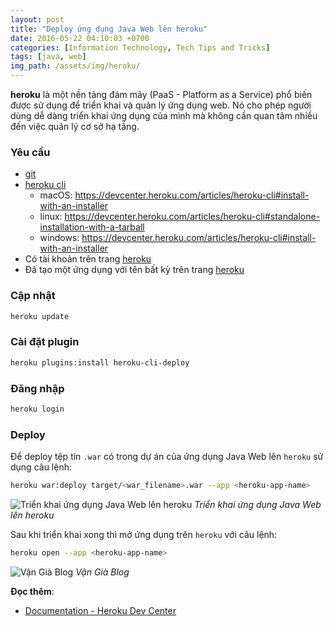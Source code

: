 ```yaml
---
layout: post
title: "Deploy ứng dụng Java Web lên heroku"
date: 2016-05-22 04:10:03 +0700
categories: [Information Technology, Tech Tips and Tricks]
tags: [java, web]
img_path: /assets/img/heroku/
---
```


**heroku** là một nền tảng đám mây (PaaS - Platform as a Service) phổ biến được sử dụng để triển khai và quản lý ứng dụng web. Nó cho phép người dùng dễ dàng triển khai ứng dụng của mình mà không cần quan tâm nhiều đến việc quản lý cơ sở hạ tầng.

### Yêu cầu
- [git](https://git-scm.com/)
- [heroku cli](https://devcenter.heroku.com/articles/heroku-cli)
  + macOS: <https://devcenter.heroku.com/articles/heroku-cli#install-with-an-installer>
  + linux: <https://devcenter.heroku.com/articles/heroku-cli#standalone-installation-with-a-tarball>
  + windows: <https://devcenter.heroku.com/articles/heroku-cli#install-with-an-installer>
- Có tài khoản trên trang [heroku](https://www.heroku.com/)
- Đã tạo một ứng dụng với tên bất kỳ trên trang [heroku](https://www.heroku.com/)

### Cập nhật
```bash
heroku update
```

### Cài đặt plugin
```bash
heroku plugins:install heroku-cli-deploy
```

### Đăng nhập
```bash
heroku login
```

### Deploy
Để deploy tệp tin `.war` có trong dự án của ứng dụng Java Web lên `heroku` sử dụng câu lệnh:
```bash
heroku war:deploy target/<war_filename>.war --app <heroku-app-name>
```
![Triển khai ứng dụng Java Web lên heroku](deploy-heroku.png)
_Triển khai ứng dụng Java Web lên heroku_

Sau khi triển khai xong thì mở ứng dụng trên `heroku` với câu lệnh:
```bash
heroku open --app <heroku-app-name>
```
![Vận Già Blog](Lem-heroku.png)
_Vận Già Blog_

**Đọc thêm**:
- [Documentation - Heroku Dev Center](https://devcenter.heroku.com/categories/reference)
